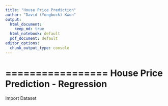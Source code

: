 ```yaml
---
title: "House Price Prediction"
author: "David (Yongbock) Kwon"
output:
  html_document:
    keep_md: true
  html_notebook: default
  pdf_document: default
editor_options:
  chunk_output_type: console
---
```


=================
House Price Prediction - Regression
==================

Import Dataset

